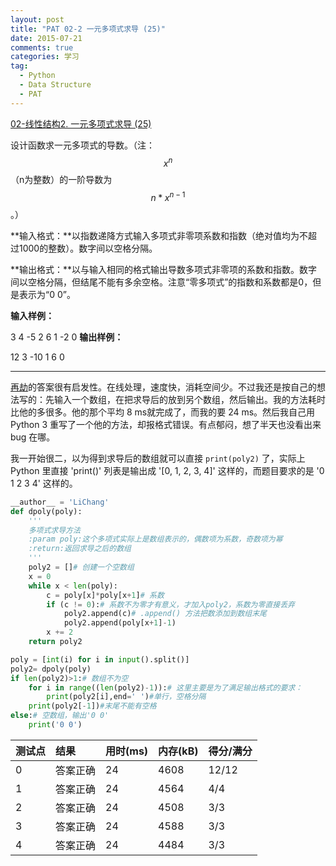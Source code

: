 ```yaml
---
layout: post
title: "PAT 02-2 一元多项式求导 (25)"
date: 2015-07-21
comments: true
categories: 学习
tag: 
  - Python
  - Data Structure
  - PAT
---
```

[02-线性结构2. 一元多项式求导 (25)][2]

设计函数求一元多项式的导数。（注：$$x^n$$（n为整数）的一阶导数为$$n*x^{n-1}$$。）

**输入格式：**以指数递降方式输入多项式非零项系数和指数（绝对值均为不超过1000的整数）。数字间以空格分隔。

**输出格式：**以与输入相同的格式输出导数多项式非零项的系数和指数。数字间以空格分隔，但结尾不能有多余空格。注意“零多项式”的指数和系数都是0，但是表示为“0 0”。

**输入样例：**

3 4 -5 2 6 1 -2 0
**输出样例：**

12 3 -10 1 6 0

---

[再劫][1]的答案很有启发性。在线处理，速度快，消耗空间少。不过我还是按自己的想法写的：先输入一个数组，在把求导后的放到另个数组，然后输出。我的方法耗时比他的多很多。他的那个平均 8 ms就完成了，而我的要 24 ms。然后我自己用 Python 3 重写了一个他的方法，却报格式错误。有点郁闷，想了半天也没看出来 bug 在哪。

我一开始很二，以为得到求导后的数组就可以直接 `print(poly2)` 了，实际上 Python 里直接 'print()' 列表是输出成 '[0, 1, 2, 3, 4]' 这样的，而题目要求的是 '0 1 2 3 4' 这样的。


~~~ python
__author__ = 'LiChang'
def dpoly(poly):
    '''
    多项式求导方法
    :param poly:这个多项式实际上是数组表示的，偶数项为系数，奇数项为幂
    :return:返回求导之后的数组
    '''
    poly2 = []# 创建一个空数组
    x = 0
    while x < len(poly):
        c = poly[x]*poly[x+1]# 系数
        if (c != 0):# 系数不为零才有意义，才加入poly2，系数为零直接丢弃
            poly2.append(c)# .append() 方法把数添加到数组末尾
            poly2.append(poly[x+1]-1)
        x += 2
    return poly2

poly = [int(i) for i in input().split()]
poly2= dpoly(poly)
if len(poly2)>1:# 数组不为空
    for i in range((len(poly2)-1)):# 这里主要是为了满足输出格式的要求：
        print(poly2[i],end=' ')#单行，空格分隔
    print(poly2[-1])#末尾不能有空格
else:# 空数组，输出'0 0'
    print('0 0')
~~~

|测试点|结果|用时(ms)|内存(kB)|得分/满分|
|:---|:---|:---|:---|:---|
|0|答案正确|24|4608|12/12|
|1|答案正确|24|4564|4/4|
|2|答案正确|24|4508|3/3|
|3|答案正确|24|4588|3/3|
|4|答案正确|24|4484|3/3|


[1]: http://mengchengjiang.github.io/2015/01/21/PAT-homework/#PAT02-2_一元多项式求导
[2]:http://www.patest.cn/contests/mooc-ds/02-%E7%BA%BF%E6%80%A7%E7%BB%93%E6%9E%842